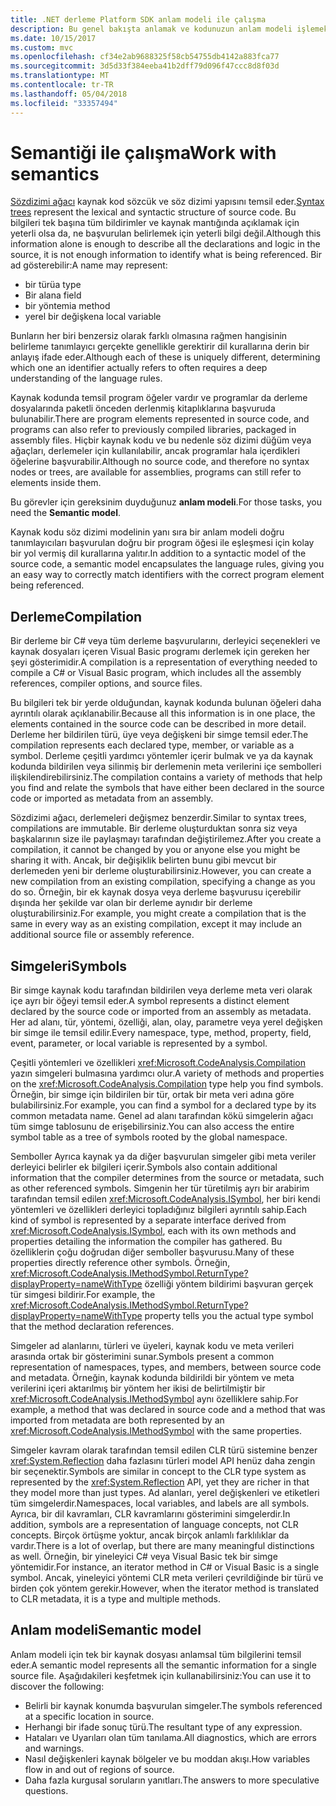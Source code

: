 ```yaml
---
title: .NET derleme Platform SDK anlam modeli ile çalışma
description: Bu genel bakışta anlamak ve kodunuzun anlam modeli işlemek için kullandığınız türünün bir anlayış sağlar.
ms.date: 10/15/2017
ms.custom: mvc
ms.openlocfilehash: cf34e2ab9688325f58cb54755db4142a883fca77
ms.sourcegitcommit: 3d5d33f384eeba41b2dff79d096f47ccc8d8f03d
ms.translationtype: MT
ms.contentlocale: tr-TR
ms.lasthandoff: 05/04/2018
ms.locfileid: "33357494"
---
```

# <a name="work-with-semantics"></a><span data-ttu-id="f7d32-103">Semantiği ile çalışma</span><span class="sxs-lookup"><span data-stu-id="f7d32-103">Work with semantics</span></span>

<span data-ttu-id="f7d32-104">[Sözdizimi ağacı](work-with-syntax.md) kaynak kod sözcük ve söz dizimi yapısını temsil eder.</span><span class="sxs-lookup"><span data-stu-id="f7d32-104">[Syntax trees](work-with-syntax.md) represent the lexical and syntactic structure of source code.</span></span> <span data-ttu-id="f7d32-105">Bu bilgileri tek başına tüm bildirimler ve kaynak mantığında açıklamak için yeterli olsa da, ne başvurulan belirlemek için yeterli bilgi değil.</span><span class="sxs-lookup"><span data-stu-id="f7d32-105">Although this information alone is enough to describe all the declarations and logic in the source, it is not enough information to identify what is being referenced.</span></span> <span data-ttu-id="f7d32-106">Bir ad gösterebilir:</span><span class="sxs-lookup"><span data-stu-id="f7d32-106">A name may represent:</span></span>

- <span data-ttu-id="f7d32-107">bir türü</span><span class="sxs-lookup"><span data-stu-id="f7d32-107">a type</span></span>
- <span data-ttu-id="f7d32-108">Bir alan</span><span class="sxs-lookup"><span data-stu-id="f7d32-108">a field</span></span>
- <span data-ttu-id="f7d32-109">bir yöntemi</span><span class="sxs-lookup"><span data-stu-id="f7d32-109">a method</span></span>
- <span data-ttu-id="f7d32-110">yerel bir değişken</span><span class="sxs-lookup"><span data-stu-id="f7d32-110">a local variable</span></span>

<span data-ttu-id="f7d32-111">Bunların her biri benzersiz olarak farklı olmasına rağmen hangisinin belirleme tanımlayıcı gerçekte genellikle gerektirir dil kurallarına derin bir anlayış ifade eder.</span><span class="sxs-lookup"><span data-stu-id="f7d32-111">Although each of these is uniquely different, determining which one an identifier actually refers to often requires a deep understanding of the language rules.</span></span> 

<span data-ttu-id="f7d32-112">Kaynak kodunda temsil program öğeler vardır ve programlar da derleme dosyalarında paketli önceden derlenmiş kitaplıklarına başvuruda bulunabilir.</span><span class="sxs-lookup"><span data-stu-id="f7d32-112">There are program elements represented in source code, and programs can also refer to previously compiled libraries, packaged in assembly files.</span></span> <span data-ttu-id="f7d32-113">Hiçbir kaynak kodu ve bu nedenle söz dizimi düğüm veya ağaçları, derlemeler için kullanılabilir, ancak programlar hala içerdikleri öğelerine başvurabilir.</span><span class="sxs-lookup"><span data-stu-id="f7d32-113">Although no source code, and therefore no syntax nodes or trees, are available for assemblies, programs can still refer to elements inside them.</span></span>

<span data-ttu-id="f7d32-114">Bu görevler için gereksinim duyduğunuz **anlam modeli**.</span><span class="sxs-lookup"><span data-stu-id="f7d32-114">For those tasks, you need the **Semantic model**.</span></span>

<span data-ttu-id="f7d32-115">Kaynak kodu söz dizimi modelinin yanı sıra bir anlam modeli doğru tanımlayıcıları başvurulan doğru bir program öğesi ile eşleşmesi için kolay bir yol vermiş dil kurallarına yalıtır.</span><span class="sxs-lookup"><span data-stu-id="f7d32-115">In addition to a syntactic model of the source code, a semantic model encapsulates the language rules, giving you an easy way to correctly match identifiers with the correct program element being referenced.</span></span>

## <a name="compilation"></a><span data-ttu-id="f7d32-116">Derleme</span><span class="sxs-lookup"><span data-stu-id="f7d32-116">Compilation</span></span>

<span data-ttu-id="f7d32-117">Bir derleme bir C# veya tüm derleme başvurularını, derleyici seçenekleri ve kaynak dosyaları içeren Visual Basic programı derlemek için gereken her şeyi gösterimidir.</span><span class="sxs-lookup"><span data-stu-id="f7d32-117">A compilation is a representation of everything needed to compile a C# or Visual Basic program, which includes all the assembly references, compiler options, and source files.</span></span> 

<span data-ttu-id="f7d32-118">Bu bilgileri tek bir yerde olduğundan, kaynak kodunda bulunan öğeleri daha ayrıntılı olarak açıklanabilir.</span><span class="sxs-lookup"><span data-stu-id="f7d32-118">Because all this information is in one place, the elements contained in the source code can be described in more detail.</span></span> <span data-ttu-id="f7d32-119">Derleme her bildirilen türü, üye veya değişkeni bir simge temsil eder.</span><span class="sxs-lookup"><span data-stu-id="f7d32-119">The compilation represents each declared type, member, or variable as a symbol.</span></span> <span data-ttu-id="f7d32-120">Derleme çeşitli yardımcı yöntemler içerir bulmak ve ya da kaynak kodunda bildirilen veya silinmiş bir derlemenin meta verilerini içe sembolleri ilişkilendirebilirsiniz.</span><span class="sxs-lookup"><span data-stu-id="f7d32-120">The compilation contains a variety of methods that help you find and relate the symbols that have either been declared in the source code or imported as metadata from an assembly.</span></span>

<span data-ttu-id="f7d32-121">Sözdizimi ağacı, derlemeleri değişmez benzerdir.</span><span class="sxs-lookup"><span data-stu-id="f7d32-121">Similar to syntax trees, compilations are immutable.</span></span> <span data-ttu-id="f7d32-122">Bir derleme oluşturduktan sonra siz veya başkalarının size ile paylaşmayı tarafından değiştirilemez.</span><span class="sxs-lookup"><span data-stu-id="f7d32-122">After you create a compilation, it cannot be changed by you or anyone else you might be sharing it with.</span></span> <span data-ttu-id="f7d32-123">Ancak, bir değişiklik belirten bunu gibi mevcut bir derlemeden yeni bir derleme oluşturabilirsiniz.</span><span class="sxs-lookup"><span data-stu-id="f7d32-123">However, you can create a new compilation from an existing compilation, specifying a change as you do so.</span></span> <span data-ttu-id="f7d32-124">Örneğin, bir ek kaynak dosya veya derleme başvurusu içerebilir dışında her şekilde var olan bir derleme aynıdır bir derleme oluşturabilirsiniz.</span><span class="sxs-lookup"><span data-stu-id="f7d32-124">For example, you might create a compilation that is the same in every way as an existing compilation, except it may include an additional source file or assembly reference.</span></span>

## <a name="symbols"></a><span data-ttu-id="f7d32-125">Simgeleri</span><span class="sxs-lookup"><span data-stu-id="f7d32-125">Symbols</span></span>

<span data-ttu-id="f7d32-126">Bir simge kaynak kodu tarafından bildirilen veya derleme meta veri olarak içe ayrı bir öğeyi temsil eder.</span><span class="sxs-lookup"><span data-stu-id="f7d32-126">A symbol represents a distinct element declared by the source code or imported from an assembly as metadata.</span></span> <span data-ttu-id="f7d32-127">Her ad alanı, tür, yöntemi, özelliği, alan, olay, parametre veya yerel değişken bir simge ile temsil edilir.</span><span class="sxs-lookup"><span data-stu-id="f7d32-127">Every namespace, type, method, property, field, event, parameter, or local variable is represented by a symbol.</span></span> 

<span data-ttu-id="f7d32-128">Çeşitli yöntemleri ve özellikleri <xref:Microsoft.CodeAnalysis.Compilation> yazın simgeleri bulmasına yardımcı olur.</span><span class="sxs-lookup"><span data-stu-id="f7d32-128">A variety of methods and properties on the <xref:Microsoft.CodeAnalysis.Compilation> type help you find symbols.</span></span> <span data-ttu-id="f7d32-129">Örneğin, bir simge için bildirilen bir tür, ortak bir meta veri adına göre bulabilirsiniz.</span><span class="sxs-lookup"><span data-stu-id="f7d32-129">For example, you can find a symbol for a declared type by its common metadata name.</span></span> <span data-ttu-id="f7d32-130">Genel ad alanı tarafından kökü simgelerin ağacı tüm simge tablosunu de erişebilirsiniz.</span><span class="sxs-lookup"><span data-stu-id="f7d32-130">You can also access the entire symbol table as a tree of symbols rooted by the global namespace.</span></span>

<span data-ttu-id="f7d32-131">Semboller Ayrıca kaynak ya da diğer başvurulan simgeler gibi meta veriler derleyici belirler ek bilgileri içerir.</span><span class="sxs-lookup"><span data-stu-id="f7d32-131">Symbols also contain additional information that the compiler determines from the source or metadata, such as other referenced symbols.</span></span> <span data-ttu-id="f7d32-132">Simgenin her tür türetilmiş ayrı bir arabirim tarafından temsil edilen <xref:Microsoft.CodeAnalysis.ISymbol>, her biri kendi yöntemleri ve özellikleri derleyici topladığınız bilgileri ayrıntılı sahip.</span><span class="sxs-lookup"><span data-stu-id="f7d32-132">Each kind of symbol is represented by a separate interface derived from <xref:Microsoft.CodeAnalysis.ISymbol>, each with its own methods and properties detailing the information the compiler has gathered.</span></span> <span data-ttu-id="f7d32-133">Bu özelliklerin çoğu doğrudan diğer semboller başvurusu.</span><span class="sxs-lookup"><span data-stu-id="f7d32-133">Many of these properties directly reference other symbols.</span></span> <span data-ttu-id="f7d32-134">Örneğin, <xref:Microsoft.CodeAnalysis.IMethodSymbol.ReturnType?displayProperty=nameWithType> özelliği yöntem bildirimi başvuran gerçek tür simgesi bildirir.</span><span class="sxs-lookup"><span data-stu-id="f7d32-134">For example, the <xref:Microsoft.CodeAnalysis.IMethodSymbol.ReturnType?displayProperty=nameWithType> property tells you the actual type symbol that the method declaration references.</span></span>

<span data-ttu-id="f7d32-135">Simgeler ad alanlarını, türleri ve üyeleri, kaynak kodu ve meta verileri arasında ortak bir gösterimini sunar.</span><span class="sxs-lookup"><span data-stu-id="f7d32-135">Symbols present a common representation of namespaces, types, and members, between source code and metadata.</span></span> <span data-ttu-id="f7d32-136">Örneğin, kaynak kodunda bildirildi bir yöntem ve meta verilerini içeri aktarılmış bir yöntem her ikisi de belirtilmiştir bir <xref:Microsoft.CodeAnalysis.IMethodSymbol> aynı özelliklere sahip.</span><span class="sxs-lookup"><span data-stu-id="f7d32-136">For example, a method that was declared in source code and a method that was imported from metadata are both represented by an <xref:Microsoft.CodeAnalysis.IMethodSymbol> with the same properties.</span></span>

<span data-ttu-id="f7d32-137">Simgeler kavram olarak tarafından temsil edilen CLR türü sistemine benzer <xref:System.Reflection> daha fazlasını türleri model API henüz daha zengin bir seçenektir.</span><span class="sxs-lookup"><span data-stu-id="f7d32-137">Symbols are similar in concept to the CLR type system as represented by the <xref:System.Reflection> API, yet they are richer in that they model more than just types.</span></span> <span data-ttu-id="f7d32-138">Ad alanları, yerel değişkenleri ve etiketleri tüm simgelerdir.</span><span class="sxs-lookup"><span data-stu-id="f7d32-138">Namespaces, local variables, and labels are all symbols.</span></span> <span data-ttu-id="f7d32-139">Ayrıca, bir dil kavramları, CLR kavramlarını gösterimini simgelerdir.</span><span class="sxs-lookup"><span data-stu-id="f7d32-139">In addition, symbols are a representation of language concepts, not CLR concepts.</span></span> <span data-ttu-id="f7d32-140">Birçok örtüşme yoktur, ancak birçok anlamlı farklılıklar da vardır.</span><span class="sxs-lookup"><span data-stu-id="f7d32-140">There is a lot of overlap, but there are many meaningful distinctions as well.</span></span> <span data-ttu-id="f7d32-141">Örneğin, bir yineleyici C# veya Visual Basic tek bir simge yöntemidir.</span><span class="sxs-lookup"><span data-stu-id="f7d32-141">For instance, an iterator method in C# or Visual Basic is a single symbol.</span></span> <span data-ttu-id="f7d32-142">Ancak, yineleyici yöntemi CLR meta verileri çevrildiğinde bir türü ve birden çok yöntem gerekir.</span><span class="sxs-lookup"><span data-stu-id="f7d32-142">However, when the iterator method is translated to CLR metadata, it is a type and multiple methods.</span></span>

## <a name="semantic-model"></a><span data-ttu-id="f7d32-143">Anlam modeli</span><span class="sxs-lookup"><span data-stu-id="f7d32-143">Semantic model</span></span>

<span data-ttu-id="f7d32-144">Anlam modeli için tek bir kaynak dosyası anlamsal tüm bilgilerini temsil eder.</span><span class="sxs-lookup"><span data-stu-id="f7d32-144">A semantic model represents all the semantic information for a single source file.</span></span> <span data-ttu-id="f7d32-145">Aşağıdakileri keşfetmek için kullanabilirsiniz:</span><span class="sxs-lookup"><span data-stu-id="f7d32-145">You can use it to discover the following:</span></span> 

* <span data-ttu-id="f7d32-146">Belirli bir kaynak konumda başvurulan simgeler.</span><span class="sxs-lookup"><span data-stu-id="f7d32-146">The symbols referenced at a specific location in source.</span></span>
* <span data-ttu-id="f7d32-147">Herhangi bir ifade sonuç türü.</span><span class="sxs-lookup"><span data-stu-id="f7d32-147">The resultant type of any expression.</span></span>
* <span data-ttu-id="f7d32-148">Hataları ve Uyarıları olan tüm tanılama.</span><span class="sxs-lookup"><span data-stu-id="f7d32-148">All diagnostics, which are errors and warnings.</span></span>
* <span data-ttu-id="f7d32-149">Nasıl değişkenleri kaynak bölgeler ve bu moddan akışı.</span><span class="sxs-lookup"><span data-stu-id="f7d32-149">How variables flow in and out of regions of source.</span></span>
* <span data-ttu-id="f7d32-150">Daha fazla kurgusal soruların yanıtları.</span><span class="sxs-lookup"><span data-stu-id="f7d32-150">The answers to more speculative questions.</span></span>
